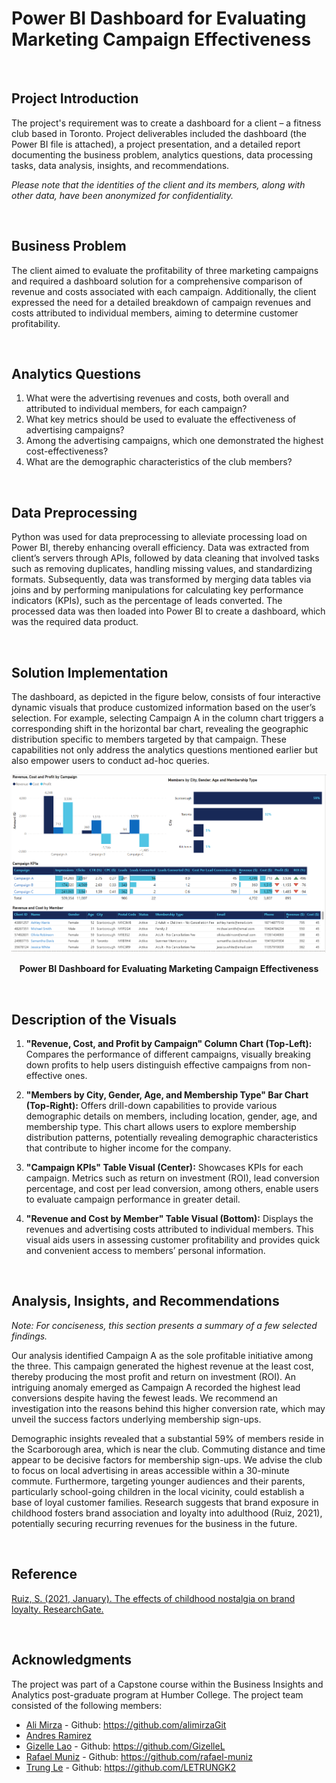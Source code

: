 # Power BI Dashboard for Evaluating Marketing Campaign Effectiveness
<br/>

## Project Introduction

The project's requirement was to create a dashboard for a client – a fitness club based in Toronto. Project deliverables included the dashboard (the Power BI file is attached), a project presentation, and a detailed report documenting the business problem, analytics questions, data processing tasks, data analysis, insights, and recommendations.

*Please note that the identities of the client and its members, along with other data, have been anonymized for confidentiality.*

<br/>

## Business Problem

The client aimed to evaluate the profitability of three marketing campaigns and required a dashboard solution for a comprehensive comparison of revenue and costs associated with each campaign. Additionally, the client expressed the need for a detailed breakdown of campaign revenues and costs attributed to individual members, aiming to determine customer profitability.

<br/>

## Analytics Questions

1. What were the advertising revenues and costs, both overall and attributed to individual members, for each campaign?
2. What key metrics should be used to evaluate the effectiveness of advertising campaigns?
3. Among the advertising campaigns, which one demonstrated the highest cost-effectiveness?
4. What are the demographic characteristics of the club members?

<br/>

## Data Preprocessing

Python was used for data preprocessing to alleviate processing load on Power BI, thereby enhancing overall efficiency. Data was extracted from client’s servers through APIs, followed by data cleaning that involved tasks such as removing duplicates, handling missing values, and standardizing formats. Subsequently, data was transformed by merging data tables via joins and by performing manipulations for calculating key performance indicators (KPIs), such as the percentage of leads converted. The processed data was then loaded into Power BI to create a dashboard, which was the required data product.

<br/>

## Solution Implementation

The dashboard, as depicted in the figure below, consists of four interactive dynamic visuals that produce customized information based on the user’s selection. For example, selecting Campaign A in the column chart triggers a corresponding shift in the horizontal bar chart, revealing the geographic distribution specific to members targeted by that campaign. These capabilities not only address the analytics questions mentioned earlier but also empower users to conduct ad-hoc queries.

![Dashboard Image](https://github.com/alimirzaGit/Power-BI-Dashboard-for-Evaluating-Marketing-Campaign-Effectiveness/blob/main/Dashboard%20Image.png?raw=true)
<p align="center"><strong>Power BI Dashboard for Evaluating Marketing Campaign Effectiveness</strong></p>

<br/>

## Description of the Visuals

1. **"Revenue, Cost, and Profit by Campaign" Column Chart (Top-Left):** Compares the performance of different campaigns, visually breaking down profits to help users distinguish effective campaigns from non-effective ones.

2. **"Members by City, Gender, Age, and Membership Type" Bar Chart (Top-Right):** Offers drill-down capabilities to provide various demographic details on members, including location, gender, age, and membership type. This chart allows users to explore membership distribution patterns, potentially revealing demographic characteristics that contribute to higher income for the company.

3. **"Campaign KPIs" Table Visual (Center):** Showcases KPIs for each campaign. Metrics such as return on investment (ROI), lead conversion percentage, and cost per lead conversion, among others, enable users to evaluate campaign performance in greater detail.

4. **"Revenue and Cost by Member" Table Visual (Bottom):** Displays the revenues and advertising costs attributed to individual members. This visual aids users in assessing customer profitability and provides quick and convenient access to members’ personal information.

<br/>

## Analysis, Insights, and Recommendations

*Note: For conciseness, this section presents a summary of a few selected findings.*

Our analysis identified Campaign A as the sole profitable initiative among the three. This campaign generated the highest revenue at the least cost, thereby producing the most profit and return on investment (ROI). An intriguing anomaly emerged as Campaign A recorded the highest lead conversions despite having the fewest leads. We recommend an investigation into the reasons behind this higher conversion rate, which may unveil the success factors underlying membership sign-ups.

Demographic insights revealed that a substantial 59% of members reside in the Scarborough area, which is near the club. Commuting distance and time appear to be decisive factors for membership sign-ups. We advise the club to focus on local advertising in areas accessible within a 30-minute commute. Furthermore, targeting younger audiences and their parents, particularly school-going children in the local vicinity, could establish a base of loyal customer families. Research suggests that brand exposure in childhood fosters brand association and loyalty into adulthood (Ruiz, 2021), potentially securing recurring revenues for the business in the future.

<br/>

## Reference

[Ruiz, S. (2021, January). The effects of childhood nostalgia on brand loyalty. ResearchGate.](https://www.researchgate.net/publication/348391614_THE_EFFECTS_OF_CHILDHOOD_NOSTALGIA_ON_BRAND_LOYALTY)

<br/>

## Acknowledgments

The project was part of a Capstone course within the Business Insights and Analytics post-graduate program at Humber College. The project team consisted of the following members:

- [Ali Mirza](https://www.linkedin.com/in/m-ali-mirza) - Github: https://github.com/alimirzaGit
- [Andres Ramirez](https://www.linkedin.com/in/andr%C3%A9s-ram%C3%ADrez)
- [Gizelle Lao](https://www.linkedin.com/in/gizellelao) - Github: https://github.com/GizelleL
- [Rafael Muniz](https://www.linkedin.com/in/rafaelfma) - Github: https://github.com/rafael-muniz
- [Trung Le](https://www.linkedin.com/in/trung-le-analyst) - Github: https://github.com/LETRUNGK2
